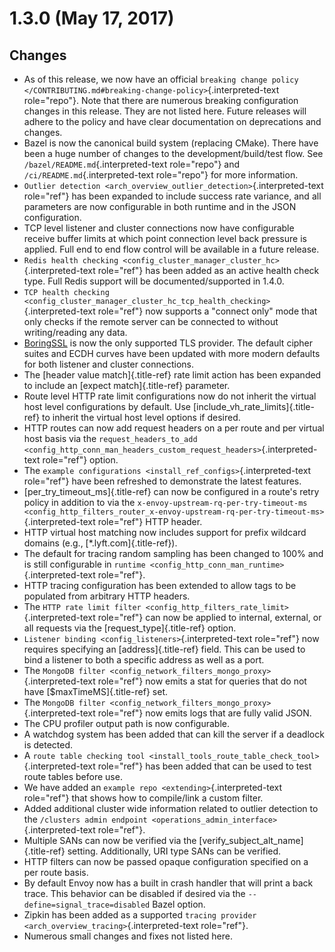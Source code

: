 1.3.0 (May 17, 2017)
====================

Changes
-------

-   As of this release, we now have an official `breaking change policy
    </CONTRIBUTING.md#breaking-change-policy>`{.interpreted-text
    role="repo"}. Note that there are numerous breaking configuration
    changes in this release. They are not listed here. Future releases
    will adhere to the policy and have clear documentation on
    deprecations and changes.
-   Bazel is now the canonical build system (replacing CMake). There
    have been a huge number of changes to the development/build/test
    flow. See `/bazel/README.md`{.interpreted-text role="repo"} and
    `/ci/README.md`{.interpreted-text role="repo"} for more information.
-   `Outlier detection <arch_overview_outlier_detection>`{.interpreted-text
    role="ref"} has been expanded to include success rate variance, and
    all parameters are now configurable in both runtime and in the JSON
    configuration.
-   TCP level listener and cluster connections now have configurable
    receive buffer limits at which point connection level back pressure
    is applied. Full end to end flow control will be available in a
    future release.
-   `Redis health checking <config_cluster_manager_cluster_hc>`{.interpreted-text
    role="ref"} has been added as an active health check type. Full
    Redis support will be documented/supported in 1.4.0.
-   `TCP health checking <config_cluster_manager_cluster_hc_tcp_health_checking>`{.interpreted-text
    role="ref"} now supports a \"connect only\" mode that only checks if
    the remote server can be connected to without writing/reading any
    data.
-   [BoringSSL](https://boringssl.googlesource.com/boringssl) is now the
    only supported TLS provider. The default cipher suites and ECDH
    curves have been updated with more modern defaults for both listener
    and cluster connections.
-   The [header value match]{.title-ref} rate limit action has been
    expanded to include an [expect match]{.title-ref} parameter.
-   Route level HTTP rate limit configurations now do not inherit the
    virtual host level configurations by default. Use
    [include_vh_rate_limits]{.title-ref} to inherit the virtual host
    level options if desired.
-   HTTP routes can now add request headers on a per route and per
    virtual host basis via the
    `request_headers_to_add <config_http_conn_man_headers_custom_request_headers>`{.interpreted-text
    role="ref"} option.
-   The `example configurations <install_ref_configs>`{.interpreted-text
    role="ref"} have been refreshed to demonstrate the latest features.
-   [per_try_timeout_ms]{.title-ref} can now be configured in a route\'s
    retry policy in addition to via the
    `x-envoy-upstream-rq-per-try-timeout-ms
    <config_http_filters_router_x-envoy-upstream-rq-per-try-timeout-ms>`{.interpreted-text
    role="ref"} HTTP header.
-   HTTP virtual host matching now includes support for prefix wildcard
    domains (e.g., [\*.lyft.com]{.title-ref}).
-   The default for tracing random sampling has been changed to 100% and
    is still configurable in
    `runtime <config_http_conn_man_runtime>`{.interpreted-text
    role="ref"}.
-   HTTP tracing configuration has been extended to allow tags to be
    populated from arbitrary HTTP headers.
-   The
    `HTTP rate limit filter <config_http_filters_rate_limit>`{.interpreted-text
    role="ref"} can now be applied to internal, external, or all
    requests via the [request_type]{.title-ref} option.
-   `Listener binding <config_listeners>`{.interpreted-text role="ref"}
    now requires specifying an [address]{.title-ref} field. This can be
    used to bind a listener to both a specific address as well as a
    port.
-   The
    `MongoDB filter <config_network_filters_mongo_proxy>`{.interpreted-text
    role="ref"} now emits a stat for queries that do not have
    [\$maxTimeMS]{.title-ref} set.
-   The
    `MongoDB filter <config_network_filters_mongo_proxy>`{.interpreted-text
    role="ref"} now emits logs that are fully valid JSON.
-   The CPU profiler output path is now configurable.
-   A watchdog system has been added that can kill the server if a
    deadlock is detected.
-   A
    `route table checking tool <install_tools_route_table_check_tool>`{.interpreted-text
    role="ref"} has been added that can be used to test route tables
    before use.
-   We have added an `example repo <extending>`{.interpreted-text
    role="ref"} that shows how to compile/link a custom filter.
-   Added additional cluster wide information related to outlier
    detection to the `/clusters
    admin endpoint <operations_admin_interface>`{.interpreted-text
    role="ref"}.
-   Multiple SANs can now be verified via the
    [verify_subject_alt_name]{.title-ref} setting. Additionally, URI
    type SANs can be verified.
-   HTTP filters can now be passed opaque configuration specified on a
    per route basis.
-   By default Envoy now has a built in crash handler that will print a
    back trace. This behavior can be disabled if desired via the
    `--define=signal_trace=disabled` Bazel option.
-   Zipkin has been added as a supported
    `tracing provider <arch_overview_tracing>`{.interpreted-text
    role="ref"}.
-   Numerous small changes and fixes not listed here.

